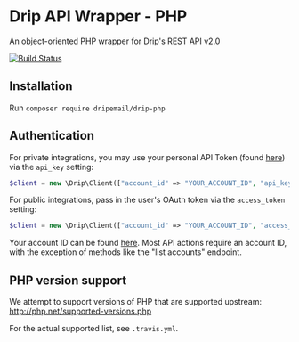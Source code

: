 # Drip API Wrapper - PHP

An object-oriented PHP wrapper for Drip's REST API v2.0

[![Build Status](https://travis-ci.org/DripEmail/drip-php.svg?branch=master)](https://travis-ci.org/DripEmail/drip-php)

## Installation

Run `composer require dripemail/drip-php`

## Authentication

For private integrations, you may use your personal API Token (found
[here](https://www.getdrip.com/user/edit)) via the `api_key` setting:

```php
$client = new \Drip\Client(["account_id" => "YOUR_ACCOUNT_ID", "api_key" => "YOUR_API_KEY"]);
```

For public integrations, pass in the user's OAuth token via the `access_token`
setting:

```php
$client = new \Drip\Client(["account_id" => "YOUR_ACCOUNT_ID", "access_token" => "YOUR_ACCESS_TOKEN"]);
```

Your account ID can be found [here](https://www.getdrip.com/settings).
Most API actions require an account ID, with the exception of methods like
the "list accounts" endpoint.


## PHP version support

We attempt to support versions of PHP that are supported upstream: http://php.net/supported-versions.php

For the actual supported list, see `.travis.yml`.
